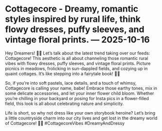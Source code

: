# Cottagecore - Dreamy, romantic styles inspired by rural life, think flowy dresses, puffy sleeves, and vintage floral prints. — 2025-10-16

Hey Dreamers! 🌿✨ Let’s talk about the latest trend taking over our feeds: Cottagecore! This aesthetic is all about channeling those romantic rural vibes with flowy dresses, puffy sleeves, and vintage floral prints. Picture picnics in meadows, frolicking in sun-dappled fields, and cozying up in quaint cottages. It’s like stepping into a fairytale book! 🏡🌸

So, if you’re into soft pastels, lace details, and a touch of whimsy, Cottagecore is calling your name, babe! Embrace those earthy tones, mix in some delicate accessories, and let your inner flower child bloom. Whether you’re chilling in your backyard or posing for Insta pics in a flower-filled field, this look is all about celebrating nature and simplicity.

Life is short, so why not dress like your own storybook heroine? Let’s bring a little countryside charm into our city lives and get lost in the dreamy world of Cottagecore! 🌻💫 #CottagecoreVibes #DreamyAndDressy
